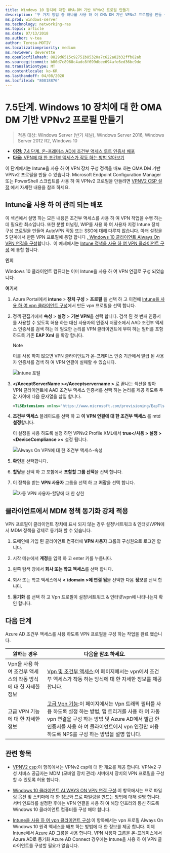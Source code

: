 ```yaml
---
title: Windows 10 장치에 대한 OMA-DM 기반 VPNv2 프로필 만들기
description: '두 가지 방법 중 하나를 사용 하 여 OMA DM 기반 VPNv2 프로필을 만들 수 있습니다. '
ms.prod: windows-server
ms.technology: networking-ras
ms.topic: article
ms.date: 07/13/2018
ms.author: v-tea
author: Teresa-MOTIV
ms.localizationpriority: medium
ms.reviewer: deverette
ms.openlocfilehash: 8829d6515c92751b85320a7c622a82b32ffb82ab
ms.sourcegitcommit: b00d7c8968c4adc8f699dbee694afe6ed36bc9de
ms.translationtype: MT
ms.contentlocale: ko-KR
ms.lasthandoff: 04/08/2020
ms.locfileid: "80818876"
---
```

# <a name="step-75-create-oma-dm-based-vpnv2-profiles-to-windows-10-devices"></a>7\.5단계. Windows 10 장치에 대 한 OMA DM 기반 VPNv2 프로필 만들기

>적용 대상: Windows Server (반기 채널), Windows Server 2016, Windows Server 2012 R2, Windows 10

- [**이전:** 7.4 단계. 온-프레미스 AD에 조건부 액세스 루트 인증서 배포](vpn-deploy-cond-access-root-cert-to-on-premise-ad.md)
- [**다음:** VPN에 대 한 조건부 액세스가 작동 하는 방법 알아보기](https://docs.microsoft.com/windows/access-protection/vpn/vpn-conditional-access)

이 단계에서는 Intune을 사용 하 여 VPN 장치 구성 정책을 배포 하는 OMA DM 기반 VPNv2 프로필을 만들 수 있습니다. Microsoft Endpoint Configuration Manager 또는 PowerShell 스크립트를 사용 하 여 VPNv2 프로필을 만들려면 [VPNV2 CSP 설정](https://docs.microsoft.com/windows/client-management/mdm/vpnv2-csp) 에서 자세한 내용을 참조 하세요. 

## <a name="managed-deployment-using-intune"></a>Intune을 사용 하 여 관리 되는 배포

이 섹션에서 설명 하는 모든 내용은 조건부 액세스를 사용 하 여 VPN 작업을 수행 하는 데 필요한 최소입니다. 또한 분할 터널링, WIP를 사용 하 여 사용자 지정 Intune 장치 구성 프로필을 만들어 AutoVPN 작동 또는 SSO에 대해 다루지 않습니다. 아래 설정을 5 단계에서 만든 VPN 프로필에 통합 합니다 [. Windows 10 클라이언트 Always On VPN 연결을 구성](always-on-vpn/deploy/vpn-deploy-client-vpn-connections.md)합니다.  이 예제에서는 [Intune 정책을 사용 하 여 VPN 클라이언트 구성](always-on-vpn/deploy/vpn-deploy-client-vpn-connections.md#configure-the-vpn-client-by-using-intune) 에 통합 합니다. 

**인지**

Windows 10 클라이언트 컴퓨터는 이미 Intune을 사용 하 여 VPN 연결로 구성 되었습니다.   


**여기서**

1. Azure Portal에서 **intune** > **장치 구성** > **프로필** 을 선택 하 고 이전에 [Intune을 사용 하 여 vpn 클라이언트 구성](always-on-vpn/deploy/vpn-deploy-client-vpn-connections.md#configure-the-vpn-client-by-using-intune)에서 만든 vpn 프로필을 선택 합니다.
    
2. 정책 편집기에서 **속성** > **설정** > **기본 VPN**을 선택 합니다. 검색 된 첫 번째 인증서를 사용할 수 있도록 허용 하는 대신 사용자의 인증서 저장소에서 AAD 조건부 액세스 인증서를 검색 하는 데 필요한 논리를 VPN 클라이언트에 부여 하는 필터를 포함 하도록 기존 **EAP Xml** 을 확장 합니다.

    >[!NOTE]
    >이를 사용 하지 않으면 VPN 클라이언트가 온-프레미스 인증 기관에서 발급 된 사용자 인증서를 검색 하 여 VPN 연결이 실패할 수 있습니다.

    ![Intune 포털](../../media/Always-On-Vpn/intune-eap-xml.png)

3. **\</AcceptServerName >\</Acceptservername >** 로 끝나는 섹션을 찾아 VPN 클라이언트에 AAD 조건부 액세스 인증서를 선택 하는 논리를 제공 하도록 두 값 사이에 다음 문자열을 삽입 합니다.

    ```XML
    <TLSExtensions xmlns="https://www.microsoft.com/provisioning/EapTlsConnectionPropertiesV2"><FilteringInfo xmlns="https://www.microsoft.com/provisioning/EapTlsConnectionPropertiesV3"><EKUMapping><EKUMap><EKUName>AAD Conditional Access</EKUName><EKUOID>1.3.6.1.4.1.311.87</EKUOID></EKUMap></EKUMapping><ClientAuthEKUList Enabled="true"><EKUMapInList><EKUName>AAD Conditional Access</EKUName></EKUMapInList></ClientAuthEKUList></FilteringInfo></TLSExtensions>
    ```

4. **조건부 액세스** 블레이드를 선택 하 고 **이 VPN 연결에 대 한 조건부 액세스** 를 mtd **설정**합니다.
   
   이 설정을 사용 하도록 설정 하면 VPNv2 Profile XML에서 **true\</사용 > 설정 >\<DeviceCompliance >\<** 설정 됩니다.

    ![Always On VPN에 대 한 조건부 액세스-속성](../../media/Always-On-Vpn/vpn-conditional-access-azure-ad.png)

5. **확인**을 선택합니다.

6. **할당**을 선택 하 고 포함에서 **포함할 그룹 선택**을 선택 합니다.

7. 이 정책을 받는 **VPN 사용자** 그룹을 선택 하 고 **저장**을 선택 합니다.

    ![자동 VPN 사용자-할당에 대 한 상한](../../media/Always-On-Vpn/cap-for-auto-vpn-users-assignments.png)

## <a name="force-mdm-policy-sync-on-the-client"></a>클라이언트에서 MDM 정책 동기화 강제 적용

VPN 프로필이 클라이언트 장치에 표시 되지 않는 경우 설정\\네트워크 & 인터넷\\VPN에서 MDM 정책을 강제로 동기화 할 수 있습니다.

1. 도메인에 가입 된 클라이언트 컴퓨터에 **VPN 사용자** 그룹의 구성원으로 로그인 합니다.

2. 시작 메뉴에서 **계정**을 입력 하 고 enter 키를 누릅니다.

3. 왼쪽 탐색 창에서 **회사 또는 학교 액세스**를 선택 합니다.

4. 회사 또는 학교 액세스에서 **< \domain >에 연결 됨**을 선택한 다음 **정보**를 선택 합니다.

5. **동기화** 를 선택 하 고 Vpn 프로필이 설정\\네트워크 & 인터넷\\vpn에 나타나는지 확인 합니다.


## <a name="next-steps"></a>다음 단계

Azure AD 조건부 액세스를 사용 하도록 VPN 프로필을 구성 하는 작업을 완료 했습니다. 

|원하는 경우  |다음을 참조 하세요.  |
|---------|---------|
|Vpn을 사용 하 여 조건부 액세스의 작동 방식에 대 한 자세한 정보  |[Vpn 및 조건부 액세스](https://docs.microsoft.com/windows/access-protection/vpn/vpn-conditional-access):이 페이지에서는 vpn에서 조건부 액세스가 작동 하는 방식에 대 한 자세한 정보를 제공 합니다.      |
|고급 VPN 기능에 대 한 자세한 정보  |[고급 Vpn 기능](always-on-vpn/deploy/always-on-vpn-adv-options.md#advanced-vpn-features):이 페이지에서는 Vpn 트래픽 필터를 사용 하도록 설정 하는 방법, 앱 트리거를 사용 하 여 자동 vpn 연결을 구성 하는 방법 및 Azure AD에서 발급 한 인증서를 사용 하 여 클라이언트에서 vpn 연결만 허용 하도록 NPS를 구성 하는 방법을 설명 합니다.        |


## <a name="related-topics"></a>관련 항목

- [VPNV2 csp](https://msdn.microsoft.com/windows/hardware/commercialize/customize/mdm/vpnv2-csp):이 항목에서는 VPNv2 csp에 대 한 개요를 제공 합니다. VPNv2 구성 서비스 공급자는 MDM (모바일 장치 관리) 서버에서 장치의 VPN 프로필을 구성할 수 있도록 허용 합니다.

- [Windows 10 클라이언트 ALWAYS ON VPN 연결 구성](https://docs.microsoft.com/windows-server/remote/remote-access/vpn/always-on-vpn/deploy/vpn-deploy-client-vpn-connections):이 항목에서는 프로 파일링 옵션 및 스키마에 대 한 정보와 프로 파일링을 만드는 방법에 대해 설명 합니다. 서버 인프라를 설정한 후에는 VPN 연결을 사용 하 여 해당 인프라와 통신 하도록 Windows 10 클라이언트 컴퓨터를 구성 해야 합니다. 

- [Intune을 사용 하 여 vpn 클라이언트 구성](https://docs.microsoft.com/windows-server/remote/remote-access/vpn/always-on-vpn/deploy/vpn-deploy-client-vpn-connections#configure-the-vpn-client-by-using-intune):이 항목에서는 vpn 프로필 Always On Windows 10 원격 액세스를 배포 하는 방법에 대 한 정보를 제공 합니다. 이제 Intune에서 Azure AD 그룹을 사용 합니다. VPN 사용자 그룹을 온-프레미스에서 Azure AD로 동기화 Azure AD Connect 경우에는 Intune을 사용 하 여 VPN 클라이언트를 구성할 필요가 없습니다.
